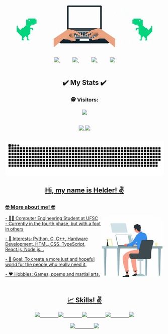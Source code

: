 <p align="center">
  <a href="#">
    <img align="center" src="HelloHelder.gif" />
  </a>
</p>

<br>

<div align="center">
    <a href="https://github.com/helderhsilva">
        <img  src="https://img.shields.io/badge/github-%23100000.svg?&style=for-the-badge&logo=github&logoColor=white&link=mailto:https://github.com/helderhsilva">
    </a>
    &nbsp;&nbsp;&nbsp;&nbsp;&nbsp;&nbsp;&nbsp;&nbsp;&nbsp;
    <a href="https://www.linkedin.com/in/helderhsilva/">
        <img src="https://img.shields.io/badge/linkedin-%230077B5.svg?&style=for-the-badge&logo=linkedin&logoColor=white&link=mailto:https://www.linkedin.com/in/helderhsilva/">
    </a>
    &nbsp;&nbsp;&nbsp;&nbsp;&nbsp;&nbsp;&nbsp;&nbsp;&nbsp;
    <a href="https://www.instagram.com/hhs_helder/">
        <img src="https://img.shields.io/badge/Instagram-E4405F?style=for-the-badge&logo=instagram&logoColor=white&link=mailto:https://www.instagram.com/hhs_helder/">
    </a>
    &nbsp;&nbsp;&nbsp;&nbsp;&nbsp;&nbsp;&nbsp;&nbsp;&nbsp;
    <a href="mailto:hhshelder.eng@gmail.com">
        <img src="https://img.shields.io/badge/gmail-D14836?&style=for-the-badge&logo=gmail&logoColor=white&link=mailto:hhshelder.eng@gmail.com">
    </a>
</div>

<br>

<h2 align="center">✔️ My Stats ✔️</h2>

<div align="center">
 <div align="center"> 
  <h3> 🕵️ Visitors: </h3> <img alingn="center" src="https://profile-counter.glitch.me/helderhsilva/count.svg" />
 </div>
  
 <br>

</p>
  
  <a href="https://github.com/helderhsilva">
  <img height="180em" src="https://github-readme-stats.vercel.app/api?username=helderhsilva&show_icons=true&theme=ocean_dark&include_all_commits=true&count_private=true"/>
  <img height="180em" src="https://github-readme-stats.vercel.app/api/top-langs/?username=helderhsilva&layout=compact&langs_count=7&theme=ocean_dark"/>
</div>
  
<br>

<div align="center">
  
  ![Snake animation](https://github.com/helderhsilva/helderhsilva/blob/output/github-contribution-grid-snake.svg)
  
</div>
  
<h2 align="center"> Hi, my name is Helder! ✌️</h2>
<h3 align="left">🤓 More about me! 🤓</h3>
  
<div style="display: inline_block"  >
  <img align="right" width="200" height="200" style="border-radius:30px;" src="hero.gif?raw=true" />
  <p> - 👨‍🎓 Computer Engineering Student at UFSC - Currently in the fourth phase, but with a foot in others </p>
  <p> - 🎯 Interests: Python, C, C++, Hardware Development, HTML, CSS, TypeScript, React.js, Node.js... </p>
  <p> - 🥅 Goal: To create a more just and hopeful world for the people who really need it. </p>
  <p> - ❤️ Hobbies: Games, poems and martial arts. </p>
</div>

<br>

<h2 align="center"> 📈 Skills! ✌️</h2>

<div align="center">
    <img src="https://img.shields.io/badge/HTML5-E34F26?style=for-the-badge&logo=html5&logoColor=white">
    &nbsp;&nbsp;&nbsp;&nbsp;&nbsp;&nbsp;&nbsp;&nbsp;&nbsp;&nbsp;&nbsp;&nbsp;&nbsp;
    <img src="https://img.shields.io/badge/CSS3-1572B6?style=for-the-badge&logo=css3&logoColor=white">
    &nbsp;&nbsp;&nbsp;&nbsp;&nbsp;&nbsp;&nbsp;&nbsp;&nbsp;&nbsp;&nbsp;&nbsp;&nbsp;
    <img src="https://img.shields.io/badge/JavaScript-323330?style=for-the-badge&logo=javascript&logoColor=F7DF1E">
    &nbsp;&nbsp;&nbsp;&nbsp;&nbsp;&nbsp;&nbsp;&nbsp;&nbsp;&nbsp;&nbsp;&nbsp;&nbsp;
    <img src="https://img.shields.io/badge/TypeScript-007ACC?style=for-the-badge&logo=typescript&logoColor=white">
    &nbsp;&nbsp;&nbsp;&nbsp;&nbsp;&nbsp;&nbsp;&nbsp;&nbsp;&nbsp;&nbsp;&nbsp;&nbsp;
    <img src="https://img.shields.io/badge/React-20232A?style=for-the-badge&logo=react&logoColor=61DAFB"> 
</div>

<br>

<div align="center">
    <img src="https://img.shields.io/badge/C-00599C?style=for-the-badge&logo=c&logoColor=white">
    &nbsp;&nbsp;&nbsp;&nbsp;&nbsp;&nbsp;&nbsp;&nbsp;&nbsp;&nbsp;&nbsp;&nbsp;&nbsp;
    <img src="https://img.shields.io/badge/C%2B%2B-00599C?style=for-the-badge&logo=c%2B%2B&logoColor=white">  
</div>
